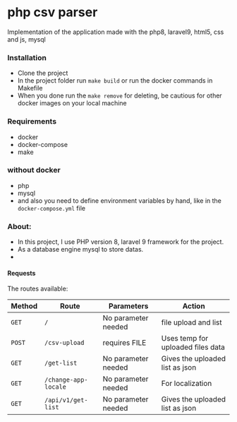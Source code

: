 # php csv parser
Implementation of the application made with the php8, laravel9, html5, css and js, mysql

### Installation
- Clone the project
- In the project folder run `make build` or run the docker commands in Makefile
- When you done run the `make remove` for deleting, be cautious for other docker images on your local machine

### Requirements
- docker
- docker-compose
- make

### without docker
- php
- mysql
- and also you need to define environment variables by hand, like in the `docker-compose.yml` file

### About:
- In this project, I use PHP version 8, laravel 9 framework for the project.
- As a database engine mysql to store datas.
-

#### Requests
The routes available:

| Method | Route                 | Parameters          | Action                            |
|--------|-----------------------|---------------------|-----------------------------------|
| `GET`  | `/`                   | No parameter needed | file upload and list              |
| `POST` | `/csv-upload`         | requires FILE       | Uses temp for uploaded files data |
| `GET`  | `/get-list`           | No parameter needed | Gives the uploaded list as json   |
| `GET`  | `/change-app-locale`  | No parameter needed | For localization                  |
| `GET`  | `/api/v1/get-list`    | No parameter needed | Gives the uploaded list as json   |
